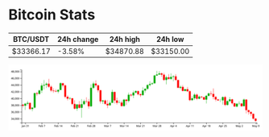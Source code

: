 # Bitcoin Stats

BTC/USDT|24h change|24h high|24h low|
|---|---|---|---|
|$33366.17|-3.58%|$34870.88|$33150.00|

<img src="./chart.svg">
